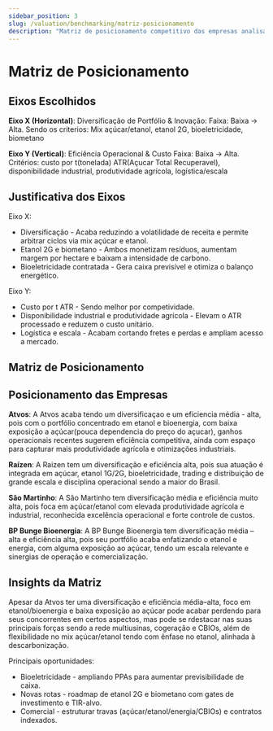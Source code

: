 ```yaml
---
sidebar_position: 3
slug: /valuation/benchmarking/matriz-posicionamento
description: "Matriz de posicionamento competitivo das empresas analisadas"
---
```


# Matriz de Posicionamento

## Eixos Escolhidos

**Eixo X (Horizontal)**: Diversificação de Portfólio & Inovação: 
Faixa: Baixa -> Alta.
Sendo os criterios: Mix açúcar/etanol, etanol 2G, bioeletricidade, biometano

**Eixo Y (Vertical)**: Eficiência Operacional & Custo
Faixa: Baixa -> Alta.
Critérios: custo por t(tonelada) ATR(Açucar Total Recuperavel), disponibilidade industrial, produtividade agrícola, logística/escala

## Justificativa dos Eixos

Eixo X:
- Diversificação - Acaba reduzindo a volatilidade de receita e permite arbitrar ciclos via mix açúcar e etanol.
- Etanol 2G e biometano -  Ambos monetizam resíduos, aumentam margem por hectare e baixam a intensidade de carbono.
- Bioeletricidade contratada - Gera caixa previsível e otimiza o balanço energético.

Eixo Y: 
- Custo por t ATR - Sendo melhor por competividade.
- Disponibilidade industrial e produtividade agrícola - Elevam o ATR processado e reduzem o custo unitário.
- Logística e escala - Acabam cortando fretes e perdas e ampliam acesso a mercado.

## Matriz de Posicionamento

## Posicionamento das Empresas

**Atvos**: A Atvos acaba tendo um diversificaçao e um eficiencia média - alta, pois com o portfólio concentrado em etanol e bioenergia, com baixa exposição a açúcar(pouca dependencia do preço do açucar), ganhos operacionais recentes sugerem eficiência competitiva, ainda com espaço para capturar mais produtividade agrícola e otimizações industriais.

**Raízen**: A Raizen tem um diversificação e eficiência alta, pois sua atuação é integrada em açúcar, etanol 1G/2G, bioeletricidade, trading e distribuição de grande escala e disciplina operacional sendo a maior do Brasil.

**São Martinho**: A São Martinho tem diversificação média e eficiência muito alta, pois foca em açúcar/etanol com elevada produtividade agrícola e industrial, reconhecida excelência operacional e forte controle de custos.

**BP Bunge Bioenergia**: A BP Bunge Bioenergia tem diversificação média – alta e eficiência alta, pois seu portfólio acaba enfatizando o etanol e energia, com alguma exposição ao açúcar, tendo um escala relevante e sinergias de operação e comercialização.

## Insights da Matriz

Apesar da Atvos ter uma diversificação e eficiência média–alta, foco em etanol/bioenergia e baixa exposição ao açúcar pode acabar perdendo para seus concorrentes em certos aspectos, mas pode se rdestacar nas suas principais forças sendo a rede multiusinas, cogeração e CBIOs, além de flexibilidade no mix açúcar/etanol tendo com ênfase no etanol, alinhada à descarbonização.

Principais oportunidades:
- Bioeletricidade - ampliando PPAs para aumentar previsibilidade de caixa.
- Novas rotas - roadmap de etanol 2G e biometano com gates de investimento e TIR-alvo.
- Comercial - estruturar travas (açúcar/etanol/energia/CBIOs) e contratos indexados.

